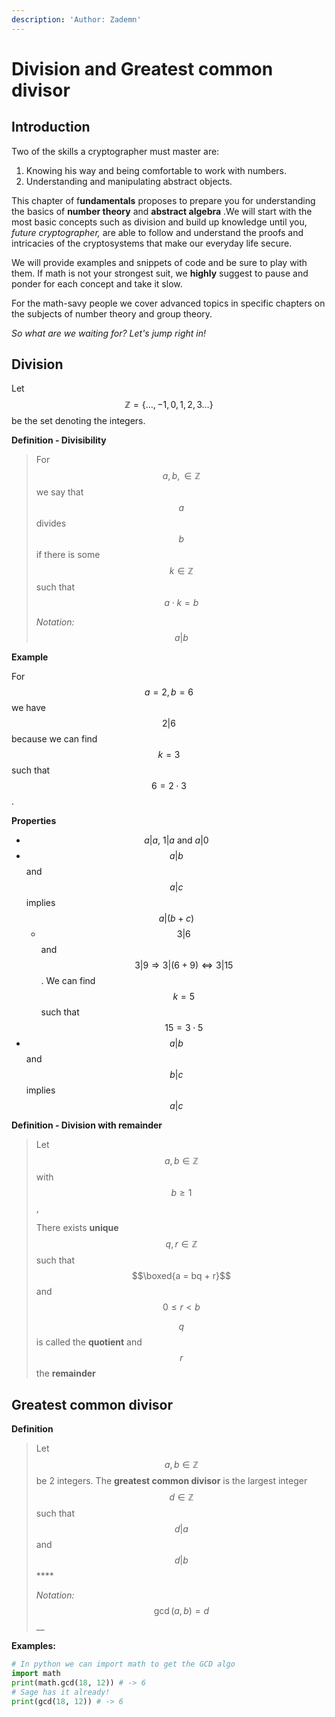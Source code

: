 ```yaml
---
description: 'Author: Zademn'
---
```


# Division and Greatest common divisor

## Introduction

Two of the skills a cryptographer must master are:

1. Knowing his way and being comfortable to work with numbers.
2. Understanding and manipulating abstract objects.

This chapter of f**undamentals** proposes to prepare you for understanding the basics of **number theory** and **abstract algebra** .We will start with the most basic concepts such as division and build up knowledge until you, _future cryptographer,_ are able to follow and understand the proofs and intricacies of the cryptosystems that make our everyday life secure.

We will provide examples and snippets of code and be sure to play with them. If math is not your strongest suit, we **highly** suggest to pause and ponder for each concept and take it slow.

For the math-savy people we cover advanced topics in specific chapters on the subjects of number theory and group theory.

_So what are we waiting for? Let's jump right in!_

## Division

Let $$\mathbb{Z} = \{\dots , -1, 0, 1, 2, 3 \dots \}$$be the set denoting the integers.

**Definition - Divisibility**

> For $$a, b, \in \mathbb{Z} $$we say that $$a$$divides $$b$$if there is some $$k \in \mathbb{Z}$$such that $$a \cdot k = b$$
>
> _Notation:_ $$a | b$$

**Example**

For $$a = 2, b = 6$$ we have $$2 | 6$$ because we can find  $$k = 3$$such that $$6 = 2 \cdot 3$$.

**Properties**

* $$a | a, \ 1 | a \text{ and } a | 0$$
* $$a | b$$ and $$ a | c $$ implies $$a | (b + c)$$
  * $$3 | 6$$ and $$3 | 9 \Rightarrow 3 | (6 + 9) \iff 3 | 15$$ . We can find $$k = 5$$such that $$15 = 3 \cdot 5$$
* $$a | b$$ and $$ b | c $$ implies $$ a | c$$

**Definition - Division with remainder**

> Let $$a, b \in \mathbb{Z}$$with $$b≥1$$,
>
> There exists **unique** $$q, r \in \mathbb{Z}$$such that $$\boxed{a = bq + r}$$and $$0 \leq r < b$$
>
> $$q $$ is called the **quotient** and $$r$$ the **remainder**

## Greatest common divisor

**Definition**

> Let $$a, b \in \mathbb{Z}$$ be 2 integers. The **greatest common divisor** is the largest integer $$d \in \mathbb{Z}$$such that $$d | a$$and $$d | b$$\*\*\*\*
>
> _Notation:_ $$\gcd(a, b) = d$$\_\_

**Examples:**

```python
# In python we can import math to get the GCD algo
import math
print(math.gcd(18, 12)) # -> 6
# Sage has it already!
print(gcd(18, 12)) # -> 6
```



